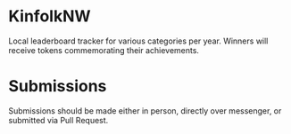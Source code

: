 # KinfolkNW

Local leaderboard tracker for various categories per year. Winners will receive tokens commemorating their achievements.

# Submissions

Submissions should be made either in person, directly over messenger, or submitted via Pull Request.
